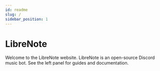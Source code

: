 ```yaml
---
id: readme
slug: /
sidebar_position: 1
---
```


# LibreNote

Welcome to the LibreNote website. LibreNote is an open-source Discord music bot. See the left panel for guides and documentation.